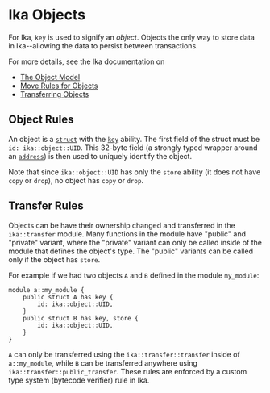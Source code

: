 # Ika Objects

For Ika, `key` is used to signify an _object_. Objects the only way to store data in Ika--allowing
the data to persist between transactions.

For more details, see the Ika documentation on

- [The Object Model](https://docs.ika.io/concepts/object-model)
- [Move Rules for Objects](https://docs.ika.io/concepts/ika-move-concepts#global-unique)
- [Transferring Objects](https://docs.ika.io/concepts/transfers)

## Object Rules

An object is a [`struct`](../structs.md) with the [`key`](../abilities.md#key) ability. The first
field of the struct must be `id: ika::object::UID`. This 32-byte field (a strongly typed wrapper
around an [`address`](../primitive-types/address.md)) is then used to uniquely identify the object.

Note that since `ika::object::UID` has only the `store` ability (it does not have `copy` or `drop`),
no object has `copy` or `drop`.

## Transfer Rules

Objects can be have their ownership changed and transferred in the `ika::transfer` module. Many
functions in the module have "public" and "private" variant, where the "private" variant can only be
called inside of the module that defines the object's type. The "public" variants can be called only
if the object has `store`.

For example if we had two objects `A` and `B` defined in the module `my_module`:

```
module a::my_module {
    public struct A has key {
        id: ika::object::UID,
    }
    public struct B has key, store {
        id: ika::object::UID,
    }
}
```

`A` can only be transferred using the `ika::transfer::transfer` inside of `a::my_module`, while `B`
can be transferred anywhere using `ika::transfer::public_transfer`. These rules are enforced by a
custom type system (bytecode verifier) rule in Ika.
